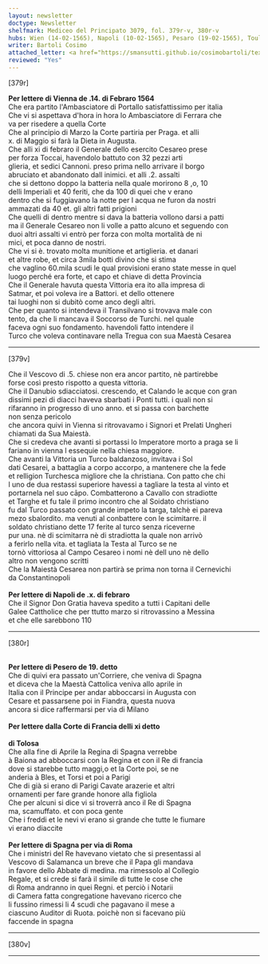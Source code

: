 ```yaml
---
layout: newsletter
doctype: Newsletter
shelfmark: Mediceo del Principato 3079, fol. 379r-v, 380r-v
hubs: Wien (14-02-1565), Napoli (10-02-1565), Pesaro (19-02-1565), Toulouse (11-02-1565), Espana (dd-02-1565)
writer: Bartoli Cosimo
attached_letter: <a href="https://smansutti.github.io/cosimobartoli/texts/3079_066/">3079_066</a>
reviewed: "Yes"
---
```


[379r]  
  
  
<strong>Per lettere di Vienna de .14. di Febraro 1564</strong>  
Che era partito l'Ambasciatore di Portallo satisfattissimo per italia  
Che vi si aspettava d'hora in hora lo Ambasciatore di Ferrara che  
va per risedere a quella Corte  
Che al principio di Marzo la Corte partiria per Praga. et alli  
x. di Maggio si farà la Dieta in Augusta.  
Che alli xi di febraro il Generale dello esercito Cesareo prese  
per forza Toccai, havendolo battuto con 32 pezzi arti  
glieria, et sedici Cannoni. preso prima nello arrivare il borgo  
abruciato et abandonato dall inimici. et alli .2. assalti  
che si dettono doppo la batteria nella quale morirono 8 ,o, 10  
delli Imperiali et 40 feriti, che da 100 di quei che v erano  
dentro che si fuggiavano la notte per l acqua ne furon da nostri  
ammazati da 40 et. gli altri fatti prigioni  
Che quelli di dentro mentre si dava la batteria vollono darsi a patti  
ma il Generale Cesareo non li volle a patto alcuno et seguendo con  
duoi altri assalti vi entrò per forza con molta mortalità de ni  
mici, et poca danno de nostri.  
Che vi si è. trovato molta munitione et artiglieria. et danari  
et altre robe, et circa 3mila botti divino che si stima  
che vaglino 60.mila scudi le qual provisioni erano state messe in quel  
luogo perché era forte, et capo et chiave di detta Provincia  
Che il Generale havuta questa Vittoria era ito alla impresa di  
Satmar, et poi voleva ire a Battori. et dello ottenere  
tai luoghi non si dubitò come anco degli altri.  
Che per quanto si intendeva il Transilvano si trovava male con  
tento, da che li mancava il Soccorso de Turchi. nel quale  
faceva ogni suo fondamento. havendoli fatto intendere il  
Turco che voleva continavare nella Tregua con sua Maestà Cesarea  
  
---  

[379v]  
  
  
Che il Vescovo di .5. chiese non era ancor partito, nè partirebbe  
forse così presto rispotto a questa vittoria.  
Che il Danubio sdiacciatosi. crescendo, et Calando le acque con gran  
dissimi pezi di diacci haveva sbarbati i Ponti tutti. i quali non si  
rifaranno in progresso di uno anno. et si passa con barchette  
non senza pericolo  
che ancora quivi in Vienna si ritrovavamo i Signori et Prelati Ungheri  
chiamati da Sua Maiestà.  
Che si credeva che avanti si portassi lo Imperatore morto a praga se li  
fariano in vienna l essequie nella chiesa maggiore.  
Che avanti la Vittoria un Turco baldanzoso, invitava i Sol  
dati Cesarei, a battaglia a corpo accorpo, a mantenere che la fede  
et relligion Turchesca migliore che la christiana. Con patto che chi  
l uno de dua restassi superiore havessi a tagliare la testa al vinto et  
portarnela nel suo cāpo. Combatterono a Cavallo con stradiotte  
et Targhe et fu tale il primo incontro che al Soidato christiano  
fu dal Turco passato con grande impeto la targa, talchè ei pareva  
mezo sbalordito. ma venuti al conbattere con le scimitarre. il  
soldato christiano dette 17 ferite al turco senza riceverne  
pur una. nè di scimitarra nè di stradiotta la quale non arrivò  
a ferirlo nella vita. et tagliata la Testa al Turco se ne  
tornò vittoriosa al Campo Cesareo i nomi nè dell uno nè dello  
altro non vengono scritti  
Che la Maiestà Cesarea non partirà se prima non torna il Cernevichi  
da Constantinopoli  
<br/><strong>Per lettere di Napoli de .x. di febraro</strong>  
Che il Signor Don Gratia haveva spedito a tutti i Capitani delle  
Galee Cattholice che per ttutto marzo si ritrovassino a Messina  
et che elle sarebbono 110  
  
---  

[380r]  
  
  
<br/><strong>Per lettere di Pesero de 19. detto</strong>  
Che di quivi era passato un'Corriere, che veniva di Spagna  
et diceva che la Maestà Cattolica veniva allo aprile in  
Italia con il Principe per andar abboccarsi in Augusta con  
Cesare et passarsene poi in Fiandra, questa nuova  
ancora si dice raffermarsi per via di Milano  
<br/><strong>Per lettere dalla Corte di Francia delli xi detto</strong>  
<br/><strong>di Tolosa</strong>  
Che alla fine di Aprile la Regina di Spagna verrebbe  
à Baiona ad abboccarsi con la Regina et con il Re di francia  
dove si starebbe tutto maggi,o et la Corte poi, se ne  
anderia à Bles, et Torsi et poi a Parigi  
Che di già si erano di Parigi Cavate arazerie et altri  
ornamenti per fare grande honore alla figliola  
Che per alcuni si dice vi si troverrà anco il Re di Spagna  
ma, scamuffato. et con poca gente  
Che i freddi et le nevi vi erano sì grande che tutte le fiumare  
vi erano diaccite  
<br/><strong>Per lettere di Spagna per via di Roma</strong>  
Che i ministri del Re havevano vietato che si presentassi al  
Vescovo di Salamanca un breve che il Papa gli mandava  
in favore dello Abbate di medina. ma rimessolo al Collegio  
Regale, et si crede si farà il simile di tutte le cose che  
di Roma andranno in quei Regni. et perciò i Notarii  
di Camera fatta congregatione havevano ricerco che  
li fussino rimessi li 4 scudi che pagavano il mese a  
ciascuno Auditor di Ruota. poichè non si facevano più  
faccende in spagna  
  
---  

[380v]  
  
  
  
---  

